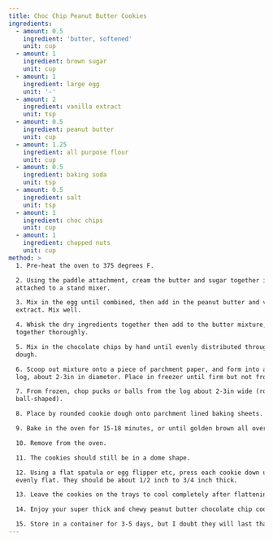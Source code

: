 ```yaml
---
title: Choc Chip Peanut Butter Cookies
ingredients:
  - amount: 0.5
    ingredient: 'butter, softened'
    unit: cup
  - amount: 1
    ingredient: brown sugar
    unit: cup
  - amount: 1
    ingredient: large egg
    unit: '-'
  - amount: 2
    ingredient: vanilla extract
    unit: tsp
  - amount: 0.5
    ingredient: peanut butter
    unit: cup
  - amount: 1.25
    ingredient: all purpose flour
    unit: cup
  - amount: 0.5
    ingredient: baking soda
    unit: tsp
  - amount: 0.5
    ingredient: salt
    unit: tsp
  - amount: 1
    ingredient: choc chips
    unit: cup
  - amount: 1
    ingredient: chopped nuts
    unit: cup
method: >
  1. Pre-heat the oven to 375 degrees F.

  2. Using the paddle attachment, cream the butter and sugar together in a bowl
  attached to a stand mixer.

  3. Mix in the egg until combined, then add in the peanut butter and vanilla
  extract. Mix well.

  4. Whisk the dry ingredients together then add to the butter mixture, mixing
  together thoroughly.

  5. Mix in the chocolate chips by hand until evenly distributed throughout the
  dough.

  6. Scoop out mixture onto a piece of parchment paper, and form into an even
  log, about 2-3in in diameter. Place in freezer until firm but not frozen.

  7. From frozen, chop pucks or balls from the log about 2-3in wide (roughly
  ball-shaped).

  8. Place by rounded cookie dough onto parchment lined baking sheets.

  9. Bake in the oven for 15-18 minutes, or until golden brown all over.

  10. Remove from the oven.

  11. The cookies should still be in a dome shape.

  12. Using a flat spatula or egg flipper etc, press each cookie down until
  evenly flat. They should be about 1/2 inch to 3/4 inch thick.

  13. Leave the cookies on the trays to cool completely after flattening.

  14. Enjoy your super thick and chewy peanut butter chocolate chip cookies!

  15. Store in a container for 3-5 days, but I doubt they will last that long.
---
```


